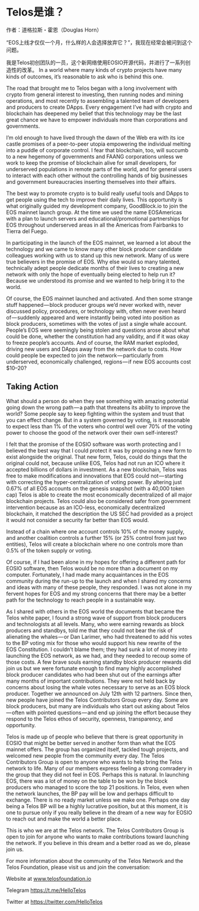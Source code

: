 # Telos是谁？

作者：道格拉斯・霍恩（Douglas Horn）

“EOS上线才仅仅一个月，什么样的人会选择放弃它？”，我现在经常会被问到这个问题。

我是Telos初创团队的一员，这个新网络使用EOSIO开源代码，并进行了一系列创造性的改革。 In a world where many kinds of crypto projects have many kinds of outcomes, it’s reasonable to ask who is behind this one.

The road that brought me to Telos began with a long involvement with crypto from general interest to investing, then running nodes and mining operations, and most recently to assembling a talented team of developers and producers to create DApps. Every engagement I’ve had with crypto and blockchain has deepened my belief that this technology may be the last great chance we have to empower individuals more than corporations and governments.

I’m old enough to have lived through the dawn of the Web era with its ice castle promises of a peer-to-peer utopia empowering the individual melting into a puddle of corporate control. I fear that blockchain, too, will succumb to a new hegemony of governments and FAANG corporations unless we work to keep the promise of blockchain alive for small developers, for underserved populations in remote parts of the world, and for general users to interact with each other without the controlling hands of big businesses and government bureaucracies inserting themselves into their affairs.

The best way to promote crypto is to build really useful tools and DApps to get people using the tech to improve their daily lives. This opportunity is what originally guided my development company, GoodBlock.io to join the EOS mainnet launch group. At the time we used the name EOSAmericas with a plan to launch servers and educational/promotional partnerships for EOS throughout underserved areas in all the Americas from Fairbanks to Tierra del Fuego.

In participating in the launch of the EOS mainnet, we learned a lot about the technology and we came to know many other block producer candidate colleagues working with us to stand up this new network. Many of us were true believers in the promise of EOS. Why else would so many talented, technically adept people dedicate months of their lives to creating a new network with only the hope of eventually being elected to help run it? Because we understood its promise and we wanted to help bring it to the world.

Of course, the EOS mainnet launched and activated. And then some strange stuff happened — block producer groups we’d never worked with, never discussed policy, procedures, or technology with, often never even heard of — suddenly appeared and were instantly being voted into position as block producers, sometimes with the votes of just a single whale account. People’s EOS were seemingly being stolen and questions arose about what could be done, whether the constitution had any validity, and if it was okay to freeze people’s accounts. And of course, the RAM market exploded, driving new users and DApps away from the network due to costs. How could people be expected to join the network — particularly from underserved, economically challenged, regions — if new EOS accounts cost $10–20?

## Taking Action

What should a person do when they see something with amazing potential going down the wrong path — a path that threatens its ability to improve the world? Some people say to keep fighting within the system and trust that you can effect change. But in a system governed by voting, is it reasonable to expect less than 1% of the voters who control well over 70% of the voting power to choose the good of the network over their own self-interest?

I felt that the promise of the EOSIO software was worth protecting and I believed the best way that I could protect it was by proposing a new form to exist alongside the original. That new form, Telos, could do things that the original could not, because unlike EOS, Telos had not run an ICO where it accepted billions of dollars in investment. As a new blockchain, Telos was free to make modifications and innovations that EOS could not — starting with correcting the hyper-centralization of voting power. By altering just 0.67% of all EOS accounts on the genesis snapshot (with a 40,000 token cap) Telos is able to create the most economically decentralized of all major blockchain projects. Telos could also be considered safer from government intervention because as an ICO-less, economically decentralized blockchain, it matched the description the US SEC had provided as a project it would not consider a security far better than EOS would.

Instead of a chain where one account controls 10% of the money supply, and another coalition controls a further 15% (or 25% control from just two entities), Telos will create a blockchain where no one controls more than 0.5% of the token supply or voting.

Of course, if I had been alone in my hopes for offering a different path for EOSIO software, then Telos would be no more than a document on my computer. Fortunately, I had made many acquaintances in the EOS community during the run-up to the launch and when I shared my concerns and ideas with many of these people, they responded. I was not alone in my fervent hopes for EOS and my strong concerns that there may be a better path for the technology to reach people in a sustainable way.

As I shared with others in the EOS world the documents that became the Telos white paper, I found a strong wave of support from block producers and technologists at all levels. Many, who were earning rewards as block producers and standbys, told me that they could not bear the risk of alienating the whales — or Dan Larimer, who had threatened to add his votes to the BP voting mix for those who would support his new rewrite of the EOS Constitution. I couldn’t blame them; they had sunk a lot of money into launching the EOS network, as we had, and they needed to recoup some of those costs. A few brave souls earning standby block producer rewards did join us but we were fortunate enough to find many highly accomplished block producer candidates who had been shut out of the earnings after many months of important contributions. They were not held back by concerns about losing the whale votes necessary to serve as an EOS block producer. Together we announced on July 12th with 12 partners. Since then, new people have joined the Telos Contributors Group every day. Some are block producers, but many are individuals who start out asking about Telos — often with pointed questions — and end up joining the effort because they respond to the Telos ethos of security, openness, transparency, and opportunity.

Telos is made up of people who believe that there is great opportunity in EOSIO that might be better served in another form than what the EOS mainnet offers. The group has organized itself, tackled tough projects, and welcomed new people from the community every day. The Telos Contributors Group is open to anyone who wants to help bring the Telos network to life. Many of our members express feeling a strong comradery in the group that they did not feel in EOS. Perhaps this is natural. In launching EOS, there was a lot of money on the table to be won by the block producers who managed to score the top 21 positions. In Telos, even when the network launches, the BP pay will be low and perhaps difficult to exchange. There is no ready market unless we make one. Perhaps one day being a Telos BP will be a highly lucrative position, but at this moment, it is one to pursue only if you really believe in the dream of a new way for EOSIO to reach out and make the world a better place.

This is who we are at the Telos network. The Telos Contributors Group is open to join for anyone who wants to make contributions toward launching the network. If you believe in this dream and a better road as we do, please join us.

For more information about the community of the Telos Network and the Telos Foundation, please visit us and join the conversation:

Website at www.telosfoundation.io

Telegram https://t.me/HelloTelos

Twitter at https://twitter.com/HelloTelos